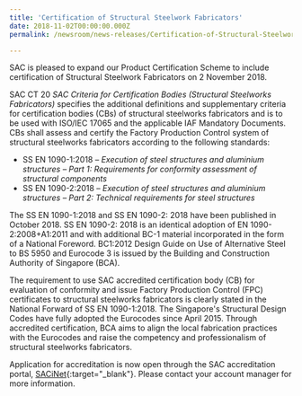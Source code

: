 ```yaml
---
title: 'Certification of Structural Steelwork Fabricators'
date: 2018-11-02T00:00:00.000Z
permalink: /newsroom/news-releases/Certification-of-Structural-Steelwork-Fabricators

---
```



SAC is pleased to expand our Product Certification Scheme to include certification of Structural Steelwork Fabricators on 2 November 2018.

SAC CT 20 _SAC Criteria for Certification Bodies (Structural Steelworks Fabricators)_ specifies the additional definitions and supplementary criteria for certification bodies (CBs) of structural steelworks fabricators and is to be used with ISO/IEC 17065 and the applicable IAF Mandatory Documents.  CBs shall assess and certify the Factory Production Control system of structural steelworks fabricators according to the following standards:

* SS EN 1090-1:2018 – _Execution of steel structures and aluminium structures – Part 1: Requirements for conformity assessment of structural components_
* SS EN 1090-2:2018 – _Execution of steel structures and aluminium structures – Part 2: Technical requirements for steel structures_

The SS EN 1090-1:2018 and SS EN 1090-2: 2018 have been published in October 2018. SS EN 1090-2: 2018 is an identical adoption of EN 1090-2:2008+A1:2011 and with additional BC-1 material incorporated in the form of a National Foreword. BC1:2012 Design Guide on Use of Alternative Steel to BS 5950 and Eurocode 3 is issued by the Building and Construction Authority of Singapore (BCA).

The requirement to use SAC accredited certification body (CB) for evaluation of conformity and issue Factory Production Control (FPC) certificates to structural steelworks fabricators is clearly stated in the National Forward of SS EN 1090-1:2018. The Singapore's Structural Design Codes have fully adopted the Eurocodes since April 2015.  Through accredited certification, BCA aims to align the local fabrication practices with the Eurocodes and raise the competency and professionalism of structural steelworks fabricators. 

Application for accreditation is now open through the SAC accreditation portal, [SACiNet](https://sacinet.enterprisesg.gov.sg/sac/forms/sacinet/sacinet-logon-external.form){:target="_blank"}.  Please contact your account manager for more information.
